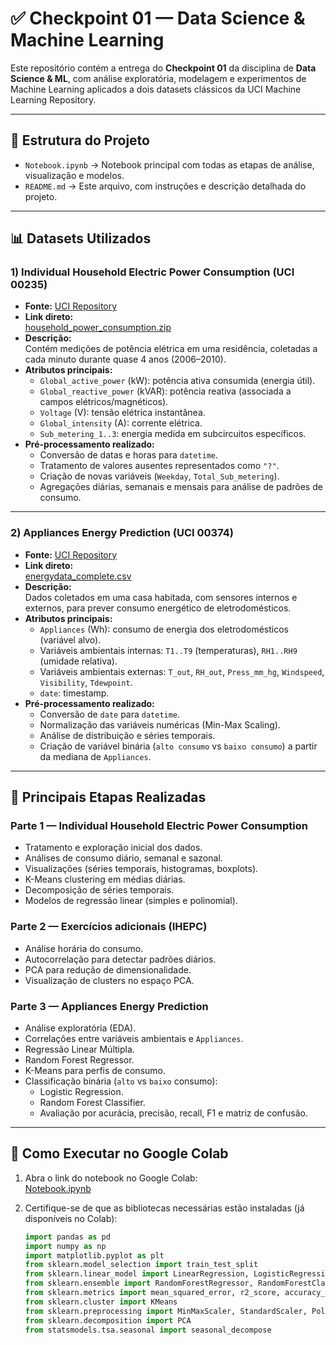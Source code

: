 # ✅ Checkpoint 01 — Data Science & Machine Learning

Este repositório contém a entrega do **Checkpoint 01** da disciplina de **Data Science & ML**, com análise exploratória, modelagem e experimentos de Machine Learning aplicados a dois datasets clássicos da UCI Machine Learning Repository.

---

## 📂 Estrutura do Projeto

- `Notebook.ipynb` → Notebook principal com todas as etapas de análise, visualização e modelos.
- `README.md` → Este arquivo, com instruções e descrição detalhada do projeto.

---

## 📊 Datasets Utilizados

### 1) Individual Household Electric Power Consumption (UCI 00235)
- **Fonte:** [UCI Repository](https://archive.ics.uci.edu/ml/datasets/Individual+household+electric+power+consumption)
- **Link direto:**  
  [household_power_consumption.zip](https://archive.ics.uci.edu/ml/machine-learning-databases/00235/household_power_consumption.zip)
- **Descrição:**  
  Contém medições de potência elétrica em uma residência, coletadas a cada minuto durante quase 4 anos (2006–2010).
- **Atributos principais:**
  - `Global_active_power` (kW): potência ativa consumida (energia útil).
  - `Global_reactive_power` (kVAR): potência reativa (associada a campos elétricos/magnéticos).
  - `Voltage` (V): tensão elétrica instantânea.
  - `Global_intensity` (A): corrente elétrica.
  - `Sub_metering_1..3`: energia medida em subcircuitos específicos.
- **Pré-processamento realizado:**
  - Conversão de datas e horas para `datetime`.
  - Tratamento de valores ausentes representados como `"?"`.
  - Criação de novas variáveis (`Weekday`, `Total_Sub_metering`).
  - Agregações diárias, semanais e mensais para análise de padrões de consumo.

---

### 2) Appliances Energy Prediction (UCI 00374)
- **Fonte:** [UCI Repository](https://archive.ics.uci.edu/ml/datasets/Appliances+energy+prediction)
- **Link direto:**  
  [energydata_complete.csv](https://archive.ics.uci.edu/ml/machine-learning-databases/00374/energydata_complete.csv)
- **Descrição:**  
  Dados coletados em uma casa habitada, com sensores internos e externos, para prever consumo energético de eletrodomésticos.
- **Atributos principais:**
  - `Appliances` (Wh): consumo de energia dos eletrodomésticos (variável alvo).
  - Variáveis ambientais internas: `T1..T9` (temperaturas), `RH1..RH9` (umidade relativa).
  - Variáveis ambientais externas: `T_out`, `RH_out`, `Press_mm_hg`, `Windspeed`, `Visibility`, `Tdewpoint`.
  - `date`: timestamp.
- **Pré-processamento realizado:**
  - Conversão de `date` para `datetime`.
  - Normalização das variáveis numéricas (Min-Max Scaling).
  - Análise de distribuição e séries temporais.
  - Criação de variável binária (`alto consumo` vs `baixo consumo`) a partir da mediana de `Appliances`.

---

## 🔎 Principais Etapas Realizadas

### Parte 1 — Individual Household Electric Power Consumption
- Tratamento e exploração inicial dos dados.
- Análises de consumo diário, semanal e sazonal.
- Visualizações (séries temporais, histogramas, boxplots).
- K-Means clustering em médias diárias.
- Decomposição de séries temporais.
- Modelos de regressão linear (simples e polinomial).

### Parte 2 — Exercícios adicionais (IHEPC)
- Análise horária do consumo.
- Autocorrelação para detectar padrões diários.
- PCA para redução de dimensionalidade.
- Visualização de clusters no espaço PCA.

### Parte 3 — Appliances Energy Prediction
- Análise exploratória (EDA).
- Correlações entre variáveis ambientais e `Appliances`.
- Regressão Linear Múltipla.
- Random Forest Regressor.
- K-Means para perfis de consumo.
- Classificação binária (`alto` vs `baixo` consumo):
  - Logistic Regression.
  - Random Forest Classifier.
  - Avaliação por acurácia, precisão, recall, F1 e matriz de confusão.

---

## 🚀 Como Executar no Google Colab

1. Abra o link do notebook no Google Colab:  
   [Notebook.ipynb](https://colab.research.google.com/drive/1r8eyg6wnxof4WcseAVKXR73Us0nw27ER)

2. Certifique-se de que as bibliotecas necessárias estão instaladas (já disponíveis no Colab):
   ```python
   import pandas as pd
   import numpy as np
   import matplotlib.pyplot as plt
   from sklearn.model_selection import train_test_split
   from sklearn.linear_model import LinearRegression, LogisticRegression
   from sklearn.ensemble import RandomForestRegressor, RandomForestClassifier
   from sklearn.metrics import mean_squared_error, r2_score, accuracy_score, precision_score, recall_score, f1_score, confusion_matrix
   from sklearn.cluster import KMeans
   from sklearn.preprocessing import MinMaxScaler, StandardScaler, PolynomialFeatures
   from sklearn.decomposition import PCA
   from statsmodels.tsa.seasonal import seasonal_decompose
